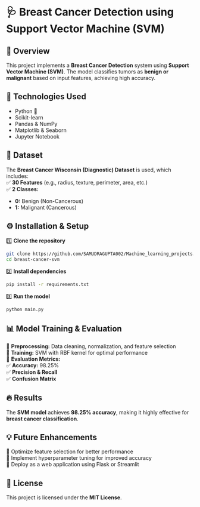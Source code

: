 
# 🩺 Breast Cancer Detection using Support Vector Machine (SVM)  

## 📌 Overview  
This project implements a **Breast Cancer Detection** system using **Support Vector Machine (SVM)**. The model classifies tumors as **benign or malignant** based on input features, achieving high accuracy.  

## 🚀 Technologies Used  
- Python 🐍  
- Scikit-learn  
- Pandas & NumPy  
- Matplotlib & Seaborn  
- Jupyter Notebook  

## 📂 Dataset  
The **Breast Cancer Wisconsin (Diagnostic) Dataset** is used, which includes:  
✅ **30 Features** (e.g., radius, texture, perimeter, area, etc.)  
✅ **2 Classes:**  
   - **0:** Benign (Non-Cancerous)  
   - **1:** Malignant (Cancerous)  

## ⚙️ Installation & Setup  
1️⃣ **Clone the repository**  
```bash
git clone https://github.com/SAMUDRAGUPTA002/Machine_learning_projects.git
cd breast-cancer-svm  
```  
2️⃣ **Install dependencies**  
```bash
pip install -r requirements.txt  
```  
3️⃣ **Run the model**  
```bash
python main.py  
```  

## 📊 Model Training & Evaluation  
🔹 **Preprocessing:** Data cleaning, normalization, and feature selection  
🔹 **Training:** SVM with RBF kernel for optimal performance  
🔹 **Evaluation Metrics:**  
✅ **Accuracy:** 98.25%  
✅ **Precision & Recall**  
✅ **Confusion Matrix**  

## 🔥 Results  
The **SVM model** achieves **98.25% accuracy**, making it highly effective for **breast cancer classification**.  

## 💡 Future Enhancements  
🚀 Optimize feature selection for better performance  
🚀 Implement hyperparameter tuning for improved accuracy  
🚀 Deploy as a web application using Flask or Streamlit  

## 📜 License  
This project is licensed under the **MIT License**.  

